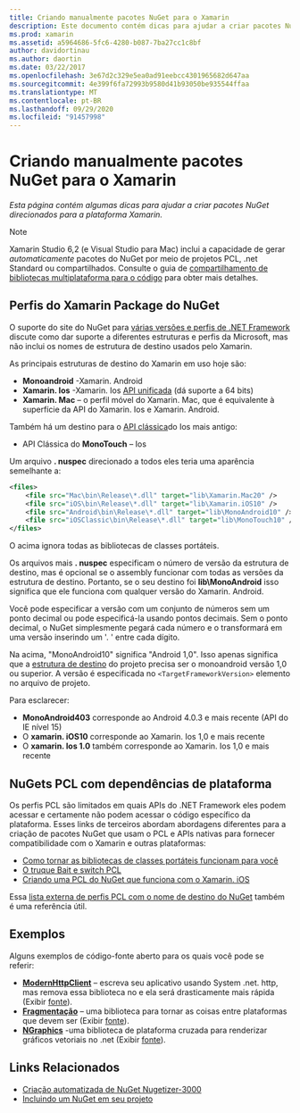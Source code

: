 ```yaml
---
title: Criando manualmente pacotes NuGet para o Xamarin
description: Este documento contém dicas para ajudar a criar pacotes NuGet direcionados para a plataforma Xamarin. Ele descreve os perfis do Xamarin Package do NuGet, PCL NuGets com dependências de plataforma e links para vários exemplos de código-fonte aberto.
ms.prod: xamarin
ms.assetid: a5964686-5fc6-4280-b087-7ba27cc1c8bf
author: davidortinau
ms.author: daortin
ms.date: 03/22/2017
ms.openlocfilehash: 3e67d2c329e5ea0ad91eebcc4301965682d647aa
ms.sourcegitcommit: 4e399f6fa72993b9580d41b93050be935544ffaa
ms.translationtype: MT
ms.contentlocale: pt-BR
ms.lasthandoff: 09/29/2020
ms.locfileid: "91457998"
---
```

# <a name="manually-creating-nuget-packages-for-xamarin"></a>Criando manualmente pacotes NuGet para o Xamarin

_Esta página contém algumas dicas para ajudar a criar pacotes NuGet direcionados para a plataforma Xamarin._

> [!NOTE]
> Xamarin Studio 6,2 (e Visual Studio para Mac) inclui a capacidade de gerar _automaticamente_ pacotes do NuGet por meio de projetos PCL, .net Standard ou compartilhados. Consulte o guia de [compartilhamento de bibliotecas multiplataforma para o código](~/cross-platform/app-fundamentals/nuget-multiplatform-libraries/index.md) para obter mais detalhes.

## <a name="nuget-package-xamarin-profiles"></a>Perfis do Xamarin Package do NuGet

O suporte do site do NuGet para [várias versões e perfis de .NET Framework](https://docs.nuget.org/create/enforced-package-conventions) discute como dar suporte a diferentes estruturas e perfis da Microsoft, mas não inclui os nomes de estrutura de destino usados pelo Xamarin.

As principais estruturas de destino do Xamarin em uso hoje são:

- **Monoandroid** -Xamarin. Android
- **Xamarin. Ios** -Xamarin. Ios [API unificada](~/cross-platform/macios/unified/index.md) (dá suporte a 64 bits)
- **Xamarin. Mac** – o perfil móvel do Xamarin. Mac, que é equivalente à superfície da API do Xamarin. Ios e Xamarin. Android.

Também há um destino para o [API clássica](~/cross-platform/macios/unified/index.md)do Ios mais antigo:

- API Clássica do **MonoTouch** – Ios

Um arquivo **. nuspec** direcionado a todos eles teria uma aparência semelhante a:

```xml
<files>
    <file src="Mac\bin\Release\*.dll" target="lib\Xamarin.Mac20" />
    <file src="iOS\bin\Release\*.dll" target="lib\Xamarin.iOS10" />
    <file src="Android\bin\Release\*.dll" target="lib\MonoAndroid10" />
    <file src="iOSClassic\bin\Release\*.dll" target="lib\MonoTouch10" />
</files>
```

O acima ignora todas as bibliotecas de classes portáteis.

Os arquivos mais **. nuspec** especificam o número de versão da estrutura de destino, mas é opcional se o assembly funcionar com todas as versões da estrutura de destino. Portanto, se o seu destino foi **lib\MonoAndroid** isso significa que ele funciona com qualquer versão do Xamarin. Android.

Você pode especificar a versão com um conjunto de números sem um ponto decimal ou pode especificá-la usando pontos decimais. Sem o ponto decimal, o NuGet simplesmente pegará cada número e o transformará em uma versão inserindo um '. ' entre cada dígito.

Na acima, "MonoAndroid10" significa "Android 1,0". Isso apenas significa que a [estrutura de destino](~/android/app-fundamentals/android-api-levels.md) do projeto precisa ser o monoandroid versão 1,0 ou superior. A versão é especificada no `<TargetFrameworkVersion>` elemento no arquivo de projeto.

Para esclarecer:

- **MonoAndroid403** corresponde ao Android 4.0.3 e mais recente (API do IE nível 15)
- O **xamarin. iOS10** corresponde ao Xamarin. Ios 1,0 e mais recente
- O **xamarin. Ios 1.0** também corresponde ao Xamarin. Ios 1,0 e mais recente

## <a name="pcl-nugets-with-platform-dependencies"></a>NuGets PCL com dependências de plataforma

Os perfis PCL são limitados em quais APIs do .NET Framework eles podem acessar e certamente não podem acessar o código específico da plataforma. Esses links de terceiros abordam abordagens diferentes para a criação de pacotes NuGet que usam o PCL e APIs nativas para fornecer compatibilidade com o Xamarin e outras plataformas:

- [Como tornar as bibliotecas de classes portáteis funcionam para você](https://blogs.msdn.com/b/dsplaisted/archive/2012/08/27/how-to-make-portable-class-libraries-work-for-you.aspx)
- [O truque Bait e switch PCL](https://log.paulbetts.org/the-bait-and-switch-pcl-trick/)
- [Criando uma PCL do NuGet que funciona com o Xamarin. iOS](https://www.jimbobbennett.io/creating-a-nuget-pcl-that-works-with-xamarin-ios/)

Essa [lista externa de perfis PCL com o nome de destino do NuGet](https://portablelibraryprofiles.stephencleary.com) também é uma referência útil.

## <a name="examples"></a>Exemplos

Alguns exemplos de código-fonte aberto para os quais você pode se referir:

- [**ModernHttpClient**](https://www.nuget.org/packages/modernhttpclient/) – escreva seu aplicativo usando System .net. http, mas remova essa biblioteca no e ela será drasticamente mais rápida (Exibir [fonte](https://github.com/paulcbetts/ModernHttpClient)).
- [**Fragmentação**](https://www.nuget.org/packages/Splat/) – uma biblioteca para tornar as coisas entre plataformas que devem ser (Exibir [fonte](https://github.com/paulcbetts/Splat)).
- [**NGraphics**](https://www.nuget.org/packages/NGraphics/) -uma biblioteca de plataforma cruzada para renderizar gráficos vetoriais no .net (Exibir [fonte](https://github.com/praeclarum/NGraphics/blob/master/NGraphics.nuspec)).

## <a name="related-links"></a>Links Relacionados

- [Criação automatizada de NuGet Nugetizer-3000](~/cross-platform/app-fundamentals/nuget-multiplatform-libraries/index.md)       
- [Incluindo um NuGet em seu projeto](/visualstudio/mac/nuget-walkthrough)
